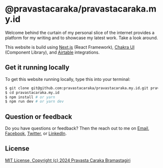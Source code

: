 # @pravastacaraka/pravastacaraka.my.id

Welcome behind the curtain of my personal slice of the internet provides a platform for my writing and to showcase my latest work. Take a look around.

This website is build using [Next.js](https://nextjs.org) (React Framework), [Chakra UI](https://chakra-ui.com) (Component Library), and [Airtable](https://www.airtable.com/) integrations.

## Get it running locally

To get this website running locally, type this into your terminal:

```bash
$ git clone git@github.com:pravastacaraka/pravastacaraka.my.id.git pravastacaraka.my.id
$ cd pravastacaraka.my.id
$ npm install # or yarn
$ npm run dev # or yarn dev
```

## Question or feedback

Do you have questions or feedback? Then the reach out to me on [Email](mailto:hello@pravastacaraka.my.id), [Facebook](https://facebook.com/pravastacaraka), [Twitter](https://twitter.com/pravastacaraka), or [LinkedIn](https://www.linkedin.com/in/pravastacaraka).

## License

[MIT License, Copyright (c) 2024 Pravasta Caraka Bramastagiri](https://github.com/pravastacaraka/pravastacaraka.my.id/blob/main/LICENSE)
